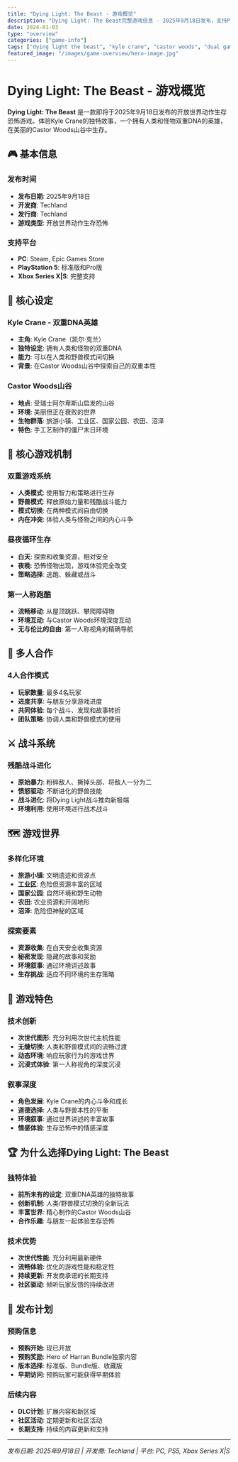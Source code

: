```yaml
---
title: "Dying Light: The Beast - 游戏概览"
description: "Dying Light: The Beast完整游戏信息 - 2025年9月18日发布，支持PC、PS5、Xbox Series X|S，体验Kyle Crane的双重DNA和Castor Woods山谷的生存恐怖"
date: 2024-01-03
type: "overview"
categories: ["game-info"]
tags: ["dying light the beast", "kyle crane", "castor woods", "dual gameplay", "survival horror"]
featured_image: "/images/game-overview/hero-image.jpg"
---
```


# Dying Light: The Beast - 游戏概览

**Dying Light: The Beast** 是一款即将于2025年9月18日发布的开放世界动作生存恐怖游戏。体验Kyle Crane的独特故事，一个拥有人类和怪物双重DNA的英雄，在美丽的Castor Woods山谷中生存。

## 🎮 基本信息

### 发布时间
- **发布日期**: 2025年9月18日
- **开发商**: Techland
- **发行商**: Techland
- **游戏类型**: 开放世界动作生存恐怖

### 支持平台
- **PC**: Steam, Epic Games Store
- **PlayStation 5**: 标准版和Pro版
- **Xbox Series X|S**: 完整支持

## 🧬 核心设定

### Kyle Crane - 双重DNA英雄
- **主角**: Kyle Crane（凯尔·克兰）
- **独特设定**: 拥有人类和怪物的双重DNA
- **能力**: 可以在人类和野兽模式间切换
- **背景**: 在Castor Woods山谷中探索自己的双重本性

### Castor Woods山谷
- **地点**: 受瑞士阿尔卑斯山启发的山谷
- **环境**: 美丽但正在衰败的世界
- **生物群落**: 旅游小镇、工业区、国家公园、农田、沼泽
- **特色**: 手工艺制作的僵尸末日环境

## 🔄 核心游戏机制

### 双重游戏系统
- **人类模式**: 使用智力和策略进行生存
- **野兽模式**: 释放原始力量和残酷战斗能力
- **模式切换**: 在两种模式间自由切换
- **内在冲突**: 体验人类与怪物之间的内心斗争

### 昼夜循环生存
- **白天**: 探索和收集资源，相对安全
- **夜晚**: 恐怖怪物出现，游戏体验完全改变
- **策略选择**: 逃跑、躲藏或战斗

### 第一人称跑酷
- **流畅移动**: 从屋顶跳跃、攀爬障碍物
- **环境互动**: 与Castor Woods环境深度互动
- **无与伦比的自由**: 第一人称视角的精确导航

## 👥 多人合作

### 4人合作模式
- **玩家数量**: 最多4名玩家
- **进度共享**: 与朋友分享游戏进度
- **共同体验**: 每个战斗、发现和故事转折
- **团队策略**: 协调人类和野兽模式的使用

## ⚔️ 战斗系统

### 残酷战斗进化
- **原始暴力**: 粉碎敌人、撕掉头部、将敌人一分为二
- **愤怒驱动**: 不断进化的野兽技能
- **战斗进化**: 将Dying Light战斗推向新极端
- **环境利用**: 使用环境进行战术战斗

## 🗺️ 游戏世界

### 多样化环境
- **旅游小镇**: 文明遗迹和资源点
- **工业区**: 危险但资源丰富的区域
- **国家公园**: 自然环境和野生动物
- **农田**: 农业资源和开阔地形
- **沼泽**: 危险但神秘的区域

### 探索要素
- **资源收集**: 在白天安全收集资源
- **秘密发现**: 隐藏的故事和奖励
- **环境叙事**: 通过环境讲述故事
- **生存挑战**: 适应不同环境的生存策略

## 🎯 游戏特色

### 技术创新
- **次世代图形**: 充分利用次世代主机性能
- **无缝切换**: 人类和野兽模式间的流畅过渡
- **动态环境**: 响应玩家行为的游戏世界
- **沉浸式体验**: 第一人称视角的深度沉浸

### 叙事深度
- **角色发展**: Kyle Crane的内心斗争和成长
- **道德选择**: 人类与野兽本性的平衡
- **环境叙事**: 通过世界讲述的丰富故事
- **情感体验**: 生存恐怖中的情感深度

## 🏆 为什么选择Dying Light: The Beast

### 独特体验
- **前所未有的设定**: 双重DNA英雄的独特故事
- **创新机制**: 人类/野兽模式切换的全新玩法
- **丰富世界**: 精心制作的Castor Woods山谷
- **合作乐趣**: 与朋友一起体验生存恐怖

### 技术优势
- **次世代性能**: 充分利用最新硬件
- **流畅体验**: 优化的游戏性能和稳定性
- **持续更新**: 开发商承诺的长期支持
- **社区驱动**: 倾听玩家反馈的持续改进

## 📅 发布计划

### 预购信息
- **预购开始**: 现已开放
- **预购奖励**: Hero of Harran Bundle独家内容
- **版本选择**: 标准版、Bundle版、收藏版
- **早期访问**: 预购玩家可能获得早期体验

### 后续内容
- **DLC计划**: 扩展内容和新区域
- **社区活动**: 定期更新和社区活动
- **长期支持**: 持续的内容更新和支持

---

*发布日期: 2025年9月18日 | 开发商: Techland | 平台: PC, PS5, Xbox Series X|S*
